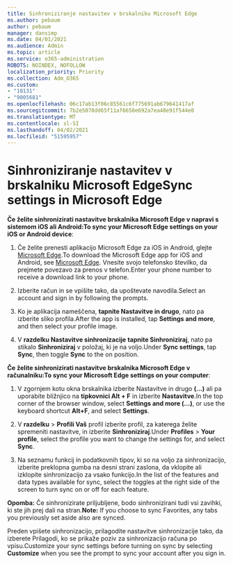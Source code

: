 ```yaml
---
title: Sinhroniziranje nastavitev v brskalniku Microsoft Edge
ms.author: pebaum
author: pebaum
manager: dansimp
ms.date: 04/01/2021
ms.audience: Admin
ms.topic: article
ms.service: o365-administration
ROBOTS: NOINDEX, NOFOLLOW
localization_priority: Priority
ms.collection: Adm_O365
ms.custom:
- "10131"
- "9005681"
ms.openlocfilehash: 06c17ab13f06c85561c6f775691ab679641417af
ms.sourcegitcommit: 7b2e5078dd65f11af6650e692a7ea48e91f544e0
ms.translationtype: MT
ms.contentlocale: sl-SI
ms.lasthandoff: 04/02/2021
ms.locfileid: "51595957"
---
```

# <a name="sync-settings-in-microsoft-edge"></a><span data-ttu-id="d264d-102">Sinhroniziranje nastavitev v brskalniku Microsoft Edge</span><span class="sxs-lookup"><span data-stu-id="d264d-102">Sync settings in Microsoft Edge</span></span>

<span data-ttu-id="d264d-103">**Če želite sinhronizirati nastavitve brskalnika Microsoft Edge v napravi s sistemom iOS ali Android:**</span><span class="sxs-lookup"><span data-stu-id="d264d-103">**To sync your Microsoft Edge settings on your iOS or Android device**:</span></span>

1. <span data-ttu-id="d264d-104">Če želite prenesti aplikacijo Microsoft Edge za iOS in Android, glejte [Microsoft Edge](https://www.microsoft.com/edge?ocid=SMC-IA-4534424).</span><span class="sxs-lookup"><span data-stu-id="d264d-104">To download the Microsoft Edge app for iOS and Android, see [Microsoft Edge](https://www.microsoft.com/edge?ocid=SMC-IA-4534424).</span></span> <span data-ttu-id="d264d-105">Vnesite svojo telefonsko številko, da prejmete povezavo za prenos v telefon.</span><span class="sxs-lookup"><span data-stu-id="d264d-105">Enter your phone number to receive a download link to your phone.</span></span>

1. <span data-ttu-id="d264d-106">Izberite račun in se vpišite tako, da upoštevate navodila.</span><span class="sxs-lookup"><span data-stu-id="d264d-106">Select an account and sign in by following the prompts.</span></span>

1. <span data-ttu-id="d264d-107">Ko je aplikacija nameščena, **tapnite Nastavitve in drugo**, nato pa izberite sliko profila.</span><span class="sxs-lookup"><span data-stu-id="d264d-107">After the app is installed, tap **Settings and more**, and then select your profile image.</span></span>

1. <span data-ttu-id="d264d-108">V **razdelku Nastavitve sinhronizacije** **tapnite Sinhroniziraj**, nato pa stikalo **Sinhroniziraj** v položaj, ki je na voljo.</span><span class="sxs-lookup"><span data-stu-id="d264d-108">Under **Sync settings**, tap **Sync**, then toggle **Sync** to the on position.</span></span> 

<span data-ttu-id="d264d-109">**Če želite sinhronizirati nastavitve brskalnika Microsoft Edge v računalniku:**</span><span class="sxs-lookup"><span data-stu-id="d264d-109">**To sync your Microsoft Edge settings on your computer**:</span></span>

1. <span data-ttu-id="d264d-110">V zgornjem kotu okna brskalnika izberite Nastavitve in drugo **(...)** ali pa uporabite bližnjico na **tipkovnici Alt + F** in izberite **Nastavitve**.</span><span class="sxs-lookup"><span data-stu-id="d264d-110">In the top corner of the browser window, select **Settings and more (...)**, or use the keyboard shortcut **Alt+F**, and select **Settings**.</span></span>

1. <span data-ttu-id="d264d-111">V **razdelku**  >  **Profili Vaš** profil izberite profil, za katerega želite spremeniti nastavitve, in izberite **Sinhroniziraj**.</span><span class="sxs-lookup"><span data-stu-id="d264d-111">Under **Profiles** > **Your profile**, select the profile you want to change the settings for, and select **Sync**.</span></span>

1. <span data-ttu-id="d264d-112">Na seznamu funkcij in podatkovnih tipov, ki so na voljo za sinhronizacijo, izberite preklopna gumba na desni strani zaslona, da vklopite ali izklopite sinhronizacijo za vsako funkcijo.</span><span class="sxs-lookup"><span data-stu-id="d264d-112">In the list of the features and data types available for sync, select the toggles at the right side of the screen to turn sync on or off for each feature.</span></span>

<span data-ttu-id="d264d-113">**Opomba:** Če sinhronizirate priljubljene, bodo sinhronizirani tudi vsi zavihki, ki ste jih prej dali na stran.</span><span class="sxs-lookup"><span data-stu-id="d264d-113">**Note:** If you choose to sync Favorites, any tabs you previously set aside also are synced.</span></span>

<span data-ttu-id="d264d-114">Preden vpišete sinhronizacijo, prilagodite  nastavitve sinhronizacije tako, da izberete Prilagodi, ko se prikaže poziv za sinhronizacijo računa po vpisu.</span><span class="sxs-lookup"><span data-stu-id="d264d-114">Customize your sync settings before turning on sync by selecting **Customize** when you see the prompt to sync your account after you sign in.</span></span>